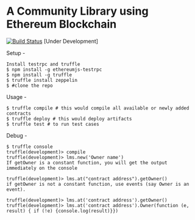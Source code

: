 # A Community Library using Ethereum Blockchain

[![Build Status](https://travis-ci.org/inovizz/library_management_system_blockchain.svg?branch=master)](https://travis-ci.org/inovizz/library_management_system_blockchain) [Under Development]

Setup -

```
Install testrpc and truffle
$ npm install -g ethereumjs-testrpc
$ npm install -g truffle
$ truffle install zeppelin
$ #clone the repo	
```

Usage -

```
$ truffle compile # this would compile all available or newly added contracts
$ truffle deploy # this would deploy artifacts
$ truffle test # to run test cases
```

Debug -

```
$ truffle console
truffle(development)> compile
truffle(development)> lms.new('Owner name')
If getOwner is a constant function, you will get the output immediately on the console

truffle(development)> lms.at("contract address").getOwner()   
if getOwner is not a constant function, use events (say Owner is an event).

truffle(development)> lms.at('contract address').getOwner()
truffle(development)> lms.at('contract address').Owner(function (e, result) { if (!e) {console.log(result)}})
```


